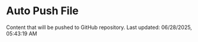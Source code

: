 # Auto Push File

Content that will be pushed to GitHub repository.
Last updated: 06/28/2025, 05:43:19 AM